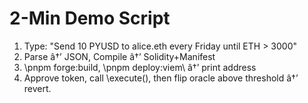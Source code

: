 ﻿# 2-Min Demo Script
1) Type: \"Send 10 PYUSD to alice.eth every Friday until ETH > 3000\"
2) Parse â†’ JSON, Compile â†’ Solidity+Manifest
3) \pnpm forge:build\, \pnpm deploy:viem\ â†’ print address
4) Approve token, call \execute()\, then flip oracle above threshold â†’ revert.
